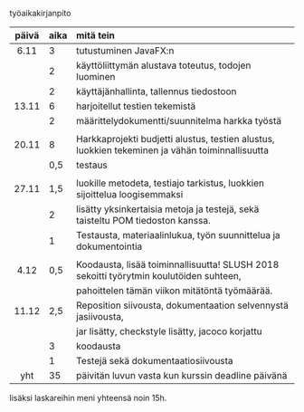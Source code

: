 työaikakirjanpito

| päivä | aika | mitä tein  |
| :----:|:-----| :-----|
| 6.11  | 3    | tutustuminen JavaFX:n |
|       | 2    | käyttöliittymän alustava toteutus, todojen luominen |
|       | 2    | käyttäjänhallinta, tallennus tiedostoon |
| 13.11 | 6    |  harjoitellut testien tekemistä|
|       | 2    | määrittelydokumentti/suunnitelma harkka työstä |
|       |      |
| 20.11 | 8    | Harkkaprojekti budjetti alustus, testien alustus, luokkien tekeminen ja vähän toiminnallisuutta  |
|       | 0,5  | testaus |
|       |      |
| 27.11 | 1,5  | luokille metodeta, testiajo tarkistus, luokkien sijoittelua loogisemmaksi  |
|       |  2   | lisätty yksinkertaisia metoja ja testejä, sekä taisteltu POM tiedoston kanssa. |
|       |  1   | Testausta, materiaalinlukua, työn suunnittelua ja dokumentointia |
|       |      |
| 4.12  |  0,5 | Koodausta, lisää toiminnallisuutta!             SLUSH 2018 sekoitti työrytmin koulutöiden suhteen, | 
|       |      | pahoittelen tämän viikon mitätöntä työmäärää. |
| 11.12 | 2,5  | Reposition siivousta, dokumentaation selvennystä jasiivousta, |
|       |      | jar lisätty, checkstyle lisätty, jacoco korjattu |
|       |  3   | koodausta |
|       |  1   | Testejä sekä dokumentaatiosiivousta |
| yht   | 35   | päivitän luvun vasta kun kurssin deadline päivänä| 


lisäksi laskareihin meni yhteensä noin 15h.
